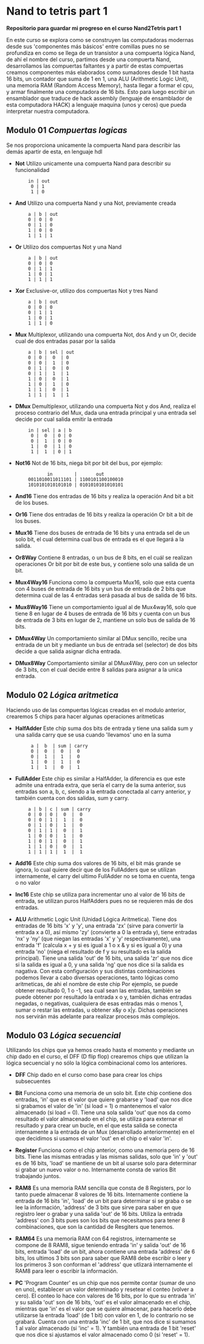 # Nand to tetris part 1

**Repositorio para guardar mi progreso en el curso Nand2Tetris part 1**

En este curso se explora como se construyen las computadoras modernas desde sus 'componentes más básicos' entre comillas pues no se profundiza en como se llega de un transistor a una compuerta lógica Nand, de ahí el nombre del curso, partimos desde una compuerta Nand, desarrollamos las compuertas faltantes y a partir de estas compuertas creamos componentes más elaborados como sumadores desde 1 bit hasta 16 bits, un contador que suma de 1 en 1, una ALU (Arithmetic Logic Unit), una memoria RAM (Random Access Memory), hasta llegar a formar el cpu, y armar finalmente una computadora de 16 bits.
Esto para luego escribir un ensamblador que traduce de hack assembly (lenguaje de ensamblador de esta computadora HACK) a lenguaje maquina (unos y ceros) que pueda interpretar nuestra computadora.

## Modulo 01 ***Compuertas logicas***

Se nos proporciona unicamente la compuerta Nand para describir las demás apartir de esta, en lenguaje hdl
    
- **Not**
 Utilizo unicamente una compuerta Nand para describir su funcionalidad
```
        in | out
         0 | 1 
         1 | 0
```

- **And**
Utilizo una compuerta Nand y una Not, previamente creada
```
        a | b | out
        0 | 0 | 0
        0 | 1 | 0
        1 | 0 | 0
        1 | 1 | 1
```

- **Or**
Utilizo dos compuertas Not y una Nand
```
        a | b | out
        0 | 0 | 0
        0 | 1 | 1
        1 | 0 | 1
        1 | 1 | 1
```

- **Xor**
Exclusive-or, utilizo dos compuertas Not y tres Nand
```
        a | b | out
        0 | 0 | 0
        0 | 1 | 1
        1 | 0 | 1
        1 | 1 | 0
```

- **Mux**
Multiplexor, utilizando una compuerta Not, dos And y un Or, decide cual de dos entradas pasar por la salida 
```
        a | b | sel | out
        0 | 0 |  0  | 0
        0 | 0 |  1  | 0
        0 | 1 |  0  | 0
        0 | 1 |  1  | 1
        1 | 0 |  0  | 1
        1 | 0 |  1  | 0
        1 | 1 |  0  | 1 
        1 | 1 |  1  | 1
```

- **DMux**
Demultiplexor, utilizando una compuerta Not y dos And, realiza el proceso contrario del Mux, dada una entrada principal y una entrada sel decide por cual salida emitir la entrada
```
        in | sel | a | b
         0 |  0  | 0 | 0
         0 |  1  | 0 | 0
         1 |  0  | 1 | 0
         1 |  1  | 0 | 1
```        

- **Not16**
Not de 16 bits, niega bit por bit del bus, por ejemplo:
```
               in        |       out
        0011010011011101 | 1100101100100010
        1010101010101010 | 0101010101010101
```

- **And16**
Tiene dos entradas de 16 bits y realiza la operación And bit a bit de los buses.

- **Or16**
Tiene dos entradas de 16 bits y realiza la operación Or bit a bit de los buses.

- **Mux16**
Tiene dos buses de entrada de 16 bits y una entrada sel de un solo bit, el cual determina cual bus de entrada es el que llegará a la salida.

- **Or8Way**
Contiene 8 entradas, o un bus de 8 bits, en el cuál se realizan operaciones Or bit por bit de este bus, y contiene solo una salida de un bit.

- **Mux4Way16**
Funciona como la compuerta Mux16, solo que esta cuenta con 4 buses de entrada de 16 bits y un bus de entrada de 2 bits que determina cual de las 4 entradas será pasada al bus de salida de 16 bits.

- **Mux8Way16**
Tiene un comportamiento igual al de Mux4way16, solo que tiene 8 en lugar de 4 buses de entrada de 16 bits y cuenta con un bus de entrada de 3 bits en lugar de 2, mantiene un solo bus de salida de 16 bits.

- **DMux4Way**
Un comportamiento similar al DMux sencillo, recibe una entrada de un bit y mediante un bus de entrada sel (selector) de dos bits decide a que salida asignar dicha entrada.

- **DMux8Way**
Comportamiento similar al DMux4Way, pero con un selector de 3 bits, con el cual decide entre 8 salidas para asignar a la unica entrada.


## Modulo 02 ***Lógica aritmetica***

Haciendo uso de las compuertas lógicas creadas en el modulo anterior, crearemos 5 chips para hacer algunas operaciones aritmeticas

- **HalfAdder**
Este chip suma dos bits de entrada y tiene una salida sum y una salida carry que se usa cuando 'llevamos' uno en la suma
```
         a |  b  | sum | carry
         0 |  0  |  0  |  0
         0 |  1  |  1  |  0
         1 |  0  |  1  |  0
         1 |  1  |  0  |  1
```

- **FullAdder**
Este chip es similar a HalfAdder, la diferencia es que este admite una entrada extra, que sería el carry de la suma anterior, sus entradas son a, b, c, siendo a la entrada conectada al carry anterior, y también cuenta con dos salidas, sum y carry.
```
        a | b | c | sum | carry
        0 | 0 | 0 |  0  |  0
        0 | 0 | 1 |  1  |  0
        0 | 1 | 0 |  1  |  0
        0 | 1 | 1 |  0  |  1
        1 | 0 | 0 |  1  |  0
        1 | 0 | 1 |  0  |  1
        1 | 1 | 0 |  0  |  1
        1 | 1 | 1 |  1  |  1
```

- **Add16**
Este chip suma dos valores de 16 bits, el bit más grande se ignora, lo cual quiere decir que de los FullAdders que se utilizan internamente, el carry del ultimo FullAdder no se toma en cuenta, tenga o no valor 

- **Inc16**
Este chip se utiliza para incrementar uno al valor de 16 bits de entrada, se utilizan puros HalfAdders pues no se requieren más de dos entradas.

- **ALU**
Arithmetic Logic Unit (Unidad Lógica Aritmetica).
Tiene dos entradas de 16 bits 'x' y 'y', una entrada 'zx' (sirve para convertir la entrada x a 0), así mismo 'zy' (convierte a 0 la entrada y), tiene entradas 'nx' y 'ny' (que niegan las entradas 'x' y 'y' respectivamente), una entrada 'f' (calcula x + y si es igual a 1 o x & y si es igual a 0) y una entrada 'no' (niega el resultado de f y su resultado es la salida principal).
Tiene una salida 'out' de 16 bits, una salida 'zr' que nos dice si la salida es igual a 0, y una salida 'ng' que nos dice si la salida es nagativa.
Con esta configuración y sus distintas combinaciones podemos llevar a cabo diversas operaciones, tanto lógicas como aritmeticas, de ahi el nombre de este chip
Por ejemplo, se puede obtener resultado 0, 1 o -1, sea cual sean las entradas, también se puede obtener por resultado la entrada x o y, también dichas entradas negadas, o negativas, cualquiera de esas entradas más o menos 1, sumar o restar las entradas, u obtener x&y o x|y.
Dichas operaciones nos servirán más adelante para realizar procesos más complejos.


## Modulo 03 ***Lógica secuencial***

Utilizando los chips que ya hemos creado hasta el momento y mediante un chip dado en el curso, el DFF (D flip flop) crearemos chips que utilizan la lógica secuencial y no sólo la lógica combinacional como los anteriores.

- **DFF**
Chip dado en el curso como base para crear los chips subsecuentes

- **Bit**
Funciona como una memoria de un solo bit.
Este chip contiene dos entradas, 'in' que es el valor que quiere grabarse y 'load' que nos dice si grabamos el valor de 'in' (si load = 1) o mantenemos el valor almacenado (si load = 0).
Tiene una sola salida 'out' que nos da como resultado el valor almacenado en el chip, se utiliza para externar el resultado y para crear un bucle, en el que esta salida se conecta internamente a la entrada de un Mux (desarrollado anteriormente) en el que decidimos si usamos el valor 'out' en el chip o el valor 'in'.

- **Register**
Funciona como el chip anterior, como una memoria pero de 16 bits.
Tiene las mismas entradas y las mismas salidas, solo que 'in' y 'out' es de 16 bits, 'load' se mantiene de un bit al usarse solo para determinar si grabar un nuevo valor o no. Internamente consta de varios Bit trabajando juntos.

- **RAM8**
Es una memoria RAM sencilla que consta de 8 Registers, por lo tanto puede almacenar 8 valores de 16 bits.
Internamente contiene la entrada de 16 bits 'in', 'load' de un bit para determinar si se graba o se lee la información, 'address' de 3 bits que sirve para saber en que registro leer o grabar y una salida 'out' de 16 bits. 
Utiliza la entrada 'address' con 3 bits pues son los bits que necesitamos para tener 8 combinaciones, que son la cantidad de Resgiters que tenemos.

- **RAM64**
Es una memoria RAM con 64 registros, internamente se compone de 8 RAM8, sigue teniendo entrada 'in' y salida 'out' de 16 bits, entrada 'load' de un bit, ahora contiene una entrada 'address' de 6 bits, los ultimos 3 bits son para saber que RAM8 debe escribir o leer y los primeros 3 son conforman el 'address' que utlizará internamente el RAM8 para leer o escribir la información.

- **PC**
'Program Counter' es un chip que nos permite contar (sumar de uno en uno), establecer un valor determinado y resetear el conteo (volver a cero).
El conteo lo hace con valores de 16 bits, por lo que su entrada 'in' y su salida 'out' son de 16 bits, 'out' es el valor almacenado en el chip, mientras que 'in' es el valor que se quiere almacenar, para hacerlo debe utilizarse la entrada 'load' (de 1 bit) con valor en 1, de lo contrario no se grabará.
Cuenta con una entrada 'inc' de 1 bit, que nos dice si sumamos 1 al valor almacenado (si 'inc' = 1). Y también una entrada de 1 bit 'reset' que nos dice si ajustamos el valor almacenado como 0 (si 'reset' = 1).